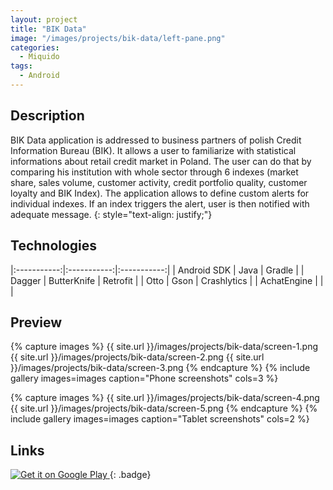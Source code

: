 ```yaml
---
layout: project
title: "BIK Data"
image: "/images/projects/bik-data/left-pane.png"
categories:
  - Miquido
tags:
  - Android
---
```


## Description

BIK Data application is addressed to business partners of polish Credit Information Bureau (BIK). 
It allows a user to familiarize with statistical informations about retail credit market in Poland. 
The user can do that by comparing his institution with whole sector through 6 indexes 
(market share, sales volume, customer activity, credit portfolio quality, customer loyalty and BIK Index). 
The application allows to define custom alerts for individual indexes. If an index triggers the alert, 
user is then notified with adequate message.
{: style="text-align: justify;"}


## Technologies

|:-----------:|:-----------:|:-----------:|
| Android SDK |    Java     |    Gradle   |
|    Dagger   | ButterKnife |   Retrofit  |
|     Otto    |    Gson     | Crashlytics |
| AchatEngine |             |             |


## Preview

{% capture images %}
  {{ site.url }}/images/projects/bik-data/screen-1.png
	{{ site.url }}/images/projects/bik-data/screen-2.png
  {{ site.url }}/images/projects/bik-data/screen-3.png
{% endcapture %}
{% include gallery images=images caption="Phone screenshots" cols=3 %}

{% capture images %}
	{{ site.url }}/images/projects/bik-data/screen-4.png
	{{ site.url }}/images/projects/bik-data/screen-5.png
{% endcapture %}
{% include gallery images=images caption="Tablet screenshots" cols=2 %}


## Links

<!-- Gogole Play badge -->
<a class='badge' target='_blank' href='https://play.google.com/store/apps/details?id=pl.bik'>
  <img alt='Get it on Google Play'
       src='https://play.google.com/intl/en_us/badges/images/generic/en_badge_web_generic.png'/>
</a>
{: .badge}

